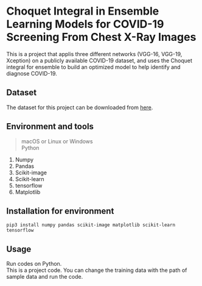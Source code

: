 # Choquet Integral in Ensemble Learning Models for COVID-19 Screening From Chest X-Ray Images

This is a project that applis three different networks (VGG-16, VGG-19, Xception) on a publicly available COVID-19 dataset, and uses the Choquet integral for ensemble to build an optimized model to help identify and diagnose COVID-19.

## Dataset
The dataset for this project can be downloaded from [here]([https://web.inf.ufpr.br/vri/databases/breast-cancer-histopathological-database-breakhis/](https://www.kaggle.com/datasets/tawsifurrahman/covid19-radiography-database)). 

## Environment and tools

>macOS or Linux or Windows  
>Python

1. Numpy
2. Pandas
3. Scikit-image
4. Scikit-learn
5. tensorflow
6. Matplotlib

## Installation for environment

`pip3 install numpy pandas scikit-image matplotlib scikit-learn tensorflow`


## Usage
Run codes on Python.  
This is a project code. You can change the training data with the path of sample data and run the code.

